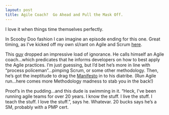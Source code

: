 ```yaml
---
layout: post
title: Agile Coach?  Go Ahead and Pull the Mask Off.
---
```


I love it when things time themselves perfectly.

In Scooby Doo fashion I can imagine an episode ending for this one.
Great timing, as I’ve kicked off my own sl/rant on Agile and Scrum
[here](http://blackholelogic.com/2008/8/18/scrum-agile).

This
[guy](http://www.whattofix.com/blog/archives/2008/08/okay_i_hate_the.php)
dropped an impressive load of ignorance. He calls himself an Agile
coach…which predicates that he informs developers on how to best apply
the Agile practices. I’m just guessing, but I’d bet he’s more in line
with “process policeman”…pimping Scrum, or some other methodology. Then,
he’s got the ineptitude to drag the
[Manifesto](http://www.agilemanifesto.org) in to his diatribe. (Run
Agile run…here comes more Methodology madness to stab you in the back!)

Proof’s in the pudding…and this dude is swimming in it. “Heck, I’ve been
running agile teams for over 20 years. I know the stuff. I live the
stuff. I teach the stuff. I love the stuff.”, says he. Whatevar. 20
bucks says he’s a SM, probably with a PMP cert.
